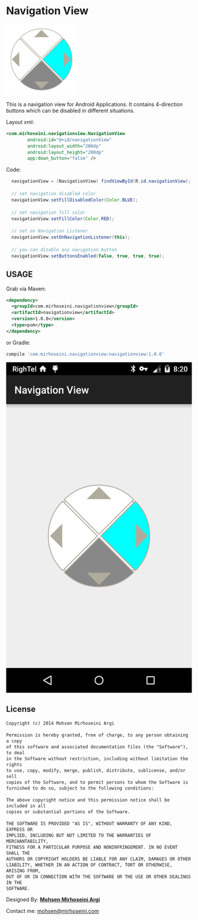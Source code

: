 Navigation View
============

![Logo](/app/src/main/res/mipmap-xxxhdpi/ic_launcher.png)

This is a navigation view for Android Applications. It contains 4-direction buttons which can be disabled in different situations.

Layout xml:
```xml
<com.mirhoseini.navigationview.NavigationView
        android:id="@+id/navigationView"
        android:layout_width="200dp"
        android:layout_height="200dp"
        app:down_button="false" />
```  

Code:
```java
  navigationView = (NavigationView) findViewById(R.id.navigationView);

  // set navigation disabled color
  navigationView.setFillDisabledColor(Color.BLUE);

  // set navigation fill color
  navigationView.setFillColor(Color.RED);

  // set on Navigation Listener
  navigationView.setOnNavigationListener(this);

  // you can disable any navigation button
  navigationView.setButtonsEnabled(false, true, true, true);
```

USAGE
--------

Grab via Maven:
```xml
<dependency>
  <groupId>com.mirhoseini.navigationview</groupId>
  <artifactId>navigationview</artifactId>
  <version>1.0.0</version>
  <type>pom</type>
</dependency>
```
or Gradle:
```groovy
compile 'com.mirhoseini.navigationview:navigationview:1.0.0'
```

![Screenshot](/Screenshot.png)

License
-------

    Copyright (c) 2014 Mohsen Mirhoseini Argi
    
    Permission is hereby granted, free of charge, to any person obtaining a copy
    of this software and associated documentation files (the "Software"), to deal
    in the Software without restriction, including without limitation the rights
    to use, copy, modify, merge, publish, distribute, sublicense, and/or sell
    copies of the Software, and to permit persons to whom the Software is
    furnished to do so, subject to the following conditions:
    
    The above copyright notice and this permission notice shall be included in all
    copies or substantial portions of the Software.
    
    THE SOFTWARE IS PROVIDED "AS IS", WITHOUT WARRANTY OF ANY KIND, EXPRESS OR
    IMPLIED, INCLUDING BUT NOT LIMITED TO THE WARRANTIES OF MERCHANTABILITY,
    FITNESS FOR A PARTICULAR PURPOSE AND NONINFRINGEMENT. IN NO EVENT SHALL THE
    AUTHORS OR COPYRIGHT HOLDERS BE LIABLE FOR ANY CLAIM, DAMAGES OR OTHER
    LIABILITY, WHETHER IN AN ACTION OF CONTRACT, TORT OR OTHERWISE, ARISING FROM,
    OUT OF OR IN CONNECTION WITH THE SOFTWARE OR THE USE OR OTHER DEALINGS IN THE
    SOFTWARE.
    
Designed By: [<b>Mohsen Mirhoseini Argi</b>][1]<br />

Contact me: mohsen@mirhoseini.com

[1]: http://www.mirhoseini.com

